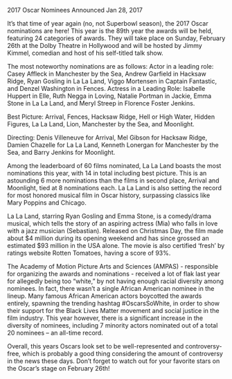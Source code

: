 2017 Oscar Nominees Announced
Jan 28, 2017

It’s that time of year again (no, not Superbowl season), the 2017 Oscar nominations are here! This year is the 89th year the awards will be held, featuring 24 categories of awards. They will take place on Sunday, February 26th at the Dolby Theatre in Hollywood and will be hosted by Jimmy Kimmel, comedian and host of his self-titled talk show.

The most noteworthy nominations are as follows:
Actor in a leading role: Casey Affleck in Manchester by the Sea, Andrew Garfield in Hacksaw Ridge, Ryan Gosling in La La Land, Viggo Mortensen in Captain Fantastic, and Denzel Washington in Fences.
Actress in a Leading Role: Isabelle Huppert in Elle, Ruth Negga in Loving, Natalie Portman in Jackie, Emma Stone in La La Land, and Meryl Streep in Florence Foster Jenkins.

Best Picture: Arrival, Fences, Hacksaw Ridge, Hell or High Water, Hidden Figures, La La Land, Lion, Manchester by the Sea, and Moonlight.

Directing: Denis Villeneuve for Arrival, Mel Gibson for Hacksaw Ridge, Damien Chazelle for La La Land, Kenneth Lonergan for Manchester by the Sea, and Barry Jenkins for Moonlight.

Among the leaderboard of 60 films nominated, La La Land boasts the most nominations this year, with 14 in total including best picture. This is an astounding 6 more nominations than the films in second place, Arrival and Moonlight, tied at 8 nominations each. La La Land is also setting the record for most honored musical film in Oscar history, surpassing classics like Mary Poppins and Chicago.

La La Land, starring Ryan Gosling and Emma Stone, is a comedy/drama musical, which tells the story of an aspiring actress (Mia) who falls in love with a jazz musician (Sebastian). Released on Christmas Day, the film made about $4 million during its opening weekend and has since grossed an estimated $93 million in the USA alone. The movie is also certified ‘fresh’ by ratings website Rotten Tomatoes, having a score of 93%.

The Academy of Motion Picture Arts and Sciences (AMPAS) - responsible for organizing the awards and nominations - received a lot of flak last year for allegedly being too “white,” by not having enough racial diversity among nominees. In fact, there wasn’t a single African American nominee in the lineup. Many famous African American actors boycotted the awards entirely, spawning the trending hashtag #OscarsSoWhite, in order to show their support for the Black Lives Matter movement and social justice in the film industry. This year however, there is a significant increase in the diversity of nominees, including 7 minority actors nominated out of a total 20 nominees – an all-time record.

Overall, this years Oscars look set to be well-represented and controversy-free, which is probably a good thing considering the amount of controversy in the news these days. Don’t forget to watch out for your favorite stars on the Oscar’s stage on February 26th!
